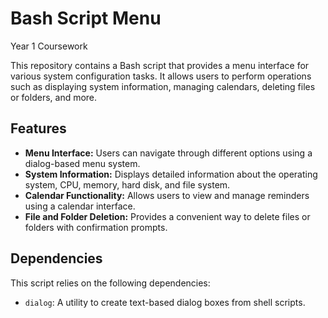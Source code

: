 # Bash Script Menu
Year 1 Coursework

This repository contains a Bash script that provides a menu interface for various system configuration tasks. It allows users to perform operations such as displaying system information, managing calendars, deleting files or folders, and more.

## Features

- **Menu Interface:** Users can navigate through different options using a dialog-based menu system.
- **System Information:** Displays detailed information about the operating system, CPU, memory, hard disk, and file system.
- **Calendar Functionality:** Allows users to view and manage reminders using a calendar interface.
- **File and Folder Deletion:** Provides a convenient way to delete files or folders with confirmation prompts.

## Dependencies

This script relies on the following dependencies:

- `dialog`: A utility to create text-based dialog boxes from shell scripts.
